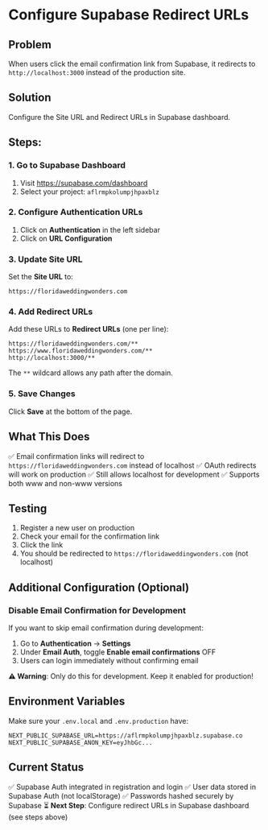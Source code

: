 # Configure Supabase Redirect URLs

## Problem
When users click the email confirmation link from Supabase, it redirects to `http://localhost:3000` instead of the production site.

## Solution
Configure the Site URL and Redirect URLs in Supabase dashboard.

## Steps:

### 1. Go to Supabase Dashboard
1. Visit https://supabase.com/dashboard
2. Select your project: `aflrmpkolumpjhpaxblz`

### 2. Configure Authentication URLs
1. Click on **Authentication** in the left sidebar
2. Click on **URL Configuration**

### 3. Update Site URL
Set the **Site URL** to:
```
https://floridaweddingwonders.com
```

### 4. Add Redirect URLs
Add these URLs to **Redirect URLs** (one per line):
```
https://floridaweddingwonders.com/**
https://www.floridaweddingwonders.com/**
http://localhost:3000/**
```

The `**` wildcard allows any path after the domain.

### 5. Save Changes
Click **Save** at the bottom of the page.

## What This Does

✅ Email confirmation links will redirect to `https://floridaweddingwonders.com` instead of localhost
✅ OAuth redirects will work on production
✅ Still allows localhost for development
✅ Supports both www and non-www versions

## Testing

1. Register a new user on production
2. Check your email for the confirmation link
3. Click the link
4. You should be redirected to `https://floridaweddingwonders.com` (not localhost)

## Additional Configuration (Optional)

### Disable Email Confirmation for Development
If you want to skip email confirmation during development:

1. Go to **Authentication** → **Settings**
2. Under **Email Auth**, toggle **Enable email confirmations** OFF
3. Users can login immediately without confirming email

**⚠️ Warning**: Only do this for development. Keep it enabled for production!

## Environment Variables

Make sure your `.env.local` and `.env.production` have:
```env
NEXT_PUBLIC_SUPABASE_URL=https://aflrmpkolumpjhpaxblz.supabase.co
NEXT_PUBLIC_SUPABASE_ANON_KEY=eyJhbGc...
```

## Current Status

✅ Supabase Auth integrated in registration and login
✅ User data stored in Supabase Auth (not localStorage)
✅ Passwords hashed securely by Supabase
⏳ **Next Step**: Configure redirect URLs in Supabase dashboard (see steps above)
